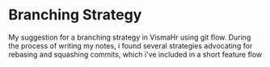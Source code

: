 # Branching Strategy

My suggestion for a branching strategy in VismaHr using git flow.
During the process of writing my notes, i found several strategies advocating for rebasing and squashing commits, which i've included in a short feature flow


